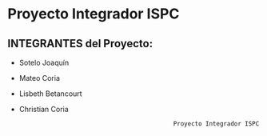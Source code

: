 # Proyecto Integrador ISPC
## INTEGRANTES del Proyecto: 
- Sotelo Joaquín
- Mateo Coria
- Lisbeth Betancourt
- Christian Coria

                                                 Proyecto Integrador ISPC

